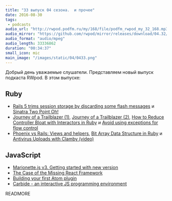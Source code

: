 ```yaml
---
title: "33 выпуск 04 сезона.  и прочее"
date: 2016-08-30
tags:
 - podcasts
audio_url: "http://rwpod.podfm.ru/my/168/file/podfm_rwpod_my_32_168.mp3"
audio_mirror: "https://github.com/rwpod/mirror/releases/download/04.32/0432.mp3"
audio_format: "audio/mpeg"
audio_length: 33336862
duration: "00:34:37"
small_icon: mic
main_image: "/images/static/04/0433.png"
---
```


Добрый день уважаемые слушатели. Представляем новый выпуск подкаста RWpod. В этом выпуске:

## Ruby

 - [Rails 5 trims session storage by discarding some flash messages](http://blog.bigbinary.com/2016/08/23/rails-5-trims-session-storage-by-discarding-some-flash-messages.html) и [Sinatra Two Point Oh!](http://zzak.io/log/2016-08-22-sinatra-two-point-oh.html)
 - [Journey of a Trailblazer (1)](http://www.norydev.com/writing/journey-of-a-trailblazer-part-1), [Journey of a Trailblazer (2)](http://www.norydev.com/writing/journey-of-a-trailblazer-part-2), [How to Reduce Controller Bloat with Interactors in Ruby](https://semaphoreci.com/community/tutorials/how-to-reduce-controller-bloat-with-interactors-in-ruby) и [Avoid using exceptions for flow control](http://jaszczurowski.com/avoid-using-exceptions-for-flow-control/)
 - [Phoenix vs Rails: Views and helpers](http://cloudless.studio/articles/25-phoenix-vs-rails-views-and-helpers), [Bit Array Data Structure in Ruby](http://nithinbekal.com/posts/bit-arrays-ruby/) и [Antivirus Uploads with Clamby (video)](https://www.driftingruby.com/episodes/antivirus-uploads-with-clamby)

## JavaScript

 - [Marionette.js v3. Getting started with new version](http://blog.marionettejs.com/2016/08/23/marionette-v3/index.html)
 - [The Case of the Missing React Framework](https://medium.com/@gammons/the-case-of-the-missing-react-framework-ab45c4e71b91)
 - [Building your first Atom plugin](https://github.com/blog/2231-building-your-first-atom-plugin)
 - [Carbide - an interactive JS programming environment](http://alpha.trycarbide.com/)


READMORE

